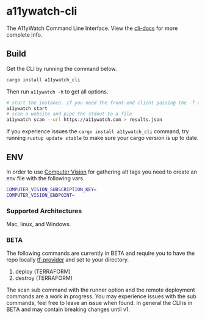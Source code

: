 # a11ywatch-cli

The A11yWatch Command Line Interface. View the [cli-docs](https://docs.a11ywatch.com/documentation/cli/) for more complete info.

## Build

Get the CLI by running the command below.

```sh
cargo install a11ywatch_cli
```

Then run `a11ywatch -h` to get all options.

```sh
# start the instance. If you need the front-end client passing the -f option [min of 2.25 gb of memory required alloc to docker resource]
a11ywatch start
# scan a website and pipe the stdout to a file
a11ywatch scan --url https://a11ywatch.com > results.json
```

If you experience issues the `cargo install a11ywatch_cli` command, try running `rustup update stable` to make sure your cargo version is up to date.

## ENV

In order to use [Computer Vision](https://azure.microsoft.com/en-us/services/cognitive-services/computer-vision/) for gathering alt tags you need to create an env file with the following vars.

```sh
COMPUTER_VISION_SUBSCRIPTION_KEY=
COMPUTER_VISION_ENDPOINT=

```

### Supported Architectures

Mac, linux, and Windows.

### BETA

The following commands are currently in BETA and require you to have the repo locally [tf-provider](https://github.com/A11yWatch/terraform-provider) and set to your directory.

1. deploy (TERRAFORM)
1. destroy (TERRAFORM)

The scan sub command with the runner option and the remote deployment commands are a work in progress. You may experience issues with the sub commands, feel free to leave an issue when found. In general the CLI is in BETA and may contain breaking changes until v1.
